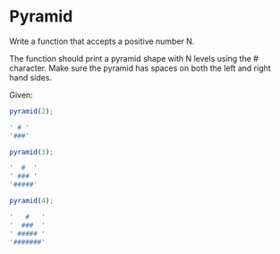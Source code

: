 # Pyramid

Write a function that accepts a positive number N.

The function should print a pyramid shape with N levels using the # character.
Make sure the pyramid has spaces on both the left and right hand sides.

Given:

```js
pyramid(2);

' # '
'###'
```
```js
pyramid(3);

'  #  '
' ### '
'#####'

```

```js
pyramid(4);

'   #   '
'  ###  '
' ##### '
'#######'

```